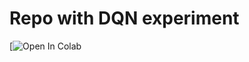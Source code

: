 # Repo with DQN experiment

[![Open In Colab](https://github.com/NikiforovG/DQN/blob/develop/DQN.ipynb)